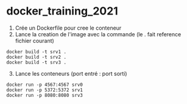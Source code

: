 # docker_training_2021
1) Crée un Dockerfile pour cree le conteneur
2) Lance la creation de l'image avec la commande (le . fait reference fichier courant)
```
docker build -t srv1 .
docker build -t srv2 .
docker build -t srv3 .
```

3) Lance les conteneurs (port entré : port sorti)
```
docker run -p 4567:4567 srv0
docker run -p 5372:5372 srv1
docker run -p 8080:8080 srv3
```
